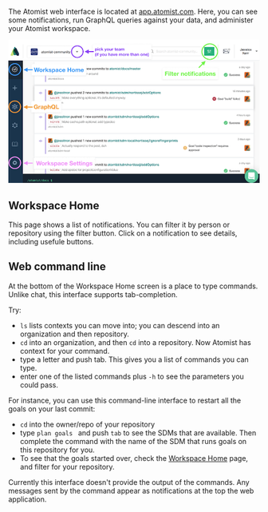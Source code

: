 
The Atomist web interface is located at [app.atomist.com](https://app.atomist.com). Here,
you can see some notifications, run GraphQL queries against your data, and administer your
Atomist workspace.

![See the nice buttons for GraphQL and Workspace Settings](img/dashboard-overview.png)

## Workspace Home

This page shows a list of notifications. You can filter it by person or repository using the filter button. Click on a notification to see details, including usefule buttons.

## Web command line

At the bottom of the Workspace Home screen is a place to type commands. Unlike chat, this interface
supports tab-completion.

Try:

* `ls` lists contexts you can move into; you can descend into an organization and then repository.
* `cd` into an organization, and then `cd` into a repository. Now Atomist has context for your command.
* type a letter and push tab. This gives you a list of commands you can type.
* enter one of the listed commands plus `-h` to see the parameters you could pass.

For instance, you can use this command-line interface to restart all the goals on your last commit:

* `cd` into the owner/repo of your repository
* type `plan goals ` and push `tab` to see the SDMs that are available. Then complete the command with the name of the SDM that runs goals on this repository for you.
* To see that the goals started over, check the [Workspace Home](#workspace-home) page, and filter for your repository.

Currently this interface doesn't provide the output of the commands. Any messages sent by the command appear as notifications at the top the web application.